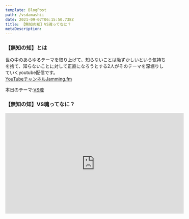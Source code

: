 ```yaml
---
template: BlogPost
path: /vsdamashii
date: 2021-09-07T06:15:50.738Z
title: 【無知の知】VS魂ってなに？
metaDescription:
---
```


### 【無知の知】とは  
世の中のあらゆるテーマを取り上げて、知らないことは恥ずかしいという気持ちを捨て、知らないことに対して正直になろうとする2人がそのテーマを深堀りしていくyoutube配信です。  
[YouTubeチャンネルJamming.fm](https://www.youtube.com/channel/UCobMDbV2byoiGHb6Iw7zGhw)  

本日のテーマ:[VS魂](https://www.fujitv.co.jp/vs_damashii/)  

### 【無知の知】VS魂ってなに？
<iframe width="560" height="315" src="https://www.youtube.com/embed/9RA6wqReG1s" title="YouTube video player" frameborder="0" allow="accelerometer; autoplay; clipboard-write; encrypted-media; gyroscope; picture-in-picture" allowfullscreen></iframe>
